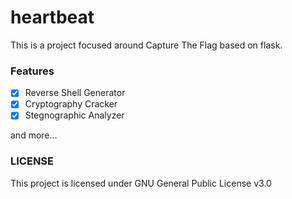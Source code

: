 # heartbeat

This is a project focused around Capture The Flag based on flask.

### Features
* [x] Reverse Shell Generator
* [x] Cryptography Cracker
* [x] Stegnographic Analyzer

and more...

### LICENSE

This project is licensed under GNU General Public License v3.0
